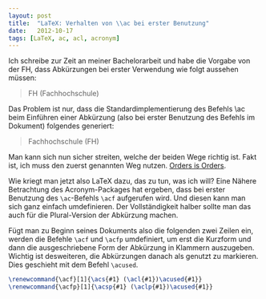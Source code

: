 ```yaml
---
layout: post
title:  "LaTeX: Verhalten von \\ac bei erster Benutzung"
date:   2012-10-17
tags: [LaTeX, ac, acl, acronym]
---
```

Ich schreibe zur Zeit an meiner Bachelorarbeit und habe die Vorgabe von der FH, dass Abkürzungen bei erster Verwendung wie folgt aussehen müssen:

> FH (Fachhochschule)

Das Problem ist nur, dass die Standardimplementierung des Befehls \ac beim Einführen einer Abkürzung (also bei erster Benutzung des Befehls im Dokument) folgendes generiert:

> Fachhochschule (FH)

Man kann sich nun sicher streiten, welche der beiden Wege richtig ist. Fakt ist, ich muss den zuerst genannten Weg nutzen. [Orders is Orders](http://www.imdb.com/title/tt0425210/quotes?qt=qt0441421).

Wie kriegt man jetzt also LaTeX dazu, das zu tun, was ich will? Eine Nähere Betrachtung des Acronym-Packages hat ergeben, dass bei erster Benutzung des `\ac`-Befehls `\acf` aufgerufen wird. Und diesen kann man sich ganz einfach umdefinieren. Der Vollständigkeit halber sollte man das auch für die Plural-Version der Abkürzung machen.

Fügt man zu Beginn seines Dokuments also die folgenden zwei Zeilen ein, werden die Befehle `\acf` und `\acfp` umdefiniert, um erst die Kurzform und dann die ausgeschriebene Form der Abkürzung in Klammern auszugeben. Wichtig ist desweiteren, die Abkürzungen danach als genutzt zu markieren. Dies geschieht mit dem Befehl `\acused`.

```tex
\renewcommand{\acf}[1]{\acs{#1} (\acl{#1})\acused{#1}}
\renewcommand{\acfp}[1]{\acsp{#1} (\aclp{#1})\acused{#1}}
```
